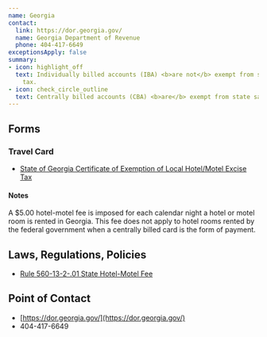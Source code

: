 ```yaml
---
name: Georgia
contact:
  link: https://dor.georgia.gov/
  name: Georgia Department of Revenue
  phone: 404-417-6649
exceptionsApply: false
summary:
- icon: highlight_off
  text: Individually billed accounts (IBA) <b>are not</b> exempt from state sales
    tax.
- icon: check_circle_outline
  text: Centrally billed accounts (CBA) <b>are</b> exempt from state sales tax.
---
```


## Forms

### Travel Card

* [State of Georgia Certificate of Exemption of Local Hotel/Motel Excise Tax](https://sao.georgia.gov/search?search=sog%20hotel%20tax%20exempt&sm_site_name=sao)

#### Notes

A $5.00 hotel-motel fee is imposed for each calendar night a hotel or motel room is rented in Georgia.  This fee does not apply to hotel rooms rented by the federal government when a centrally billed card is the form of payment.

## Laws, Regulations, Policies

* [Rule 560-13-2-.01 State Hotel-Motel Fee](https://rules.sos.ga.gov/gac/560-13-2)

## Point of Contact
- [https://dor.georgia.gov/](https://dor.georgia.gov/)
- 404-417-6649